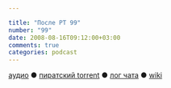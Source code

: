 ```yaml
---

title: "После РТ 99"
number: "99"
date: 2008-08-16T09:12:00+03:00
comments: true
categories: podcast
---
```

[аудио](http://cdn.radio-t.com/rt99post.mp3) ● [пиратский torrent](http://pirates.radio-t.com/torrents/rt99post.mp3.torrent) ● [лог чата](http://chat.radio-t.com/logs/radio-t-99.html) ● [wiki](http://wiki.radio-t.com/%D0%9F%D0%BE%D1%81%D0%BB%D0%B5_%D0%A0%D0%A2_99)<audio src="http://cdn.radio-t.com/rt99post.mp3" preload="none">
